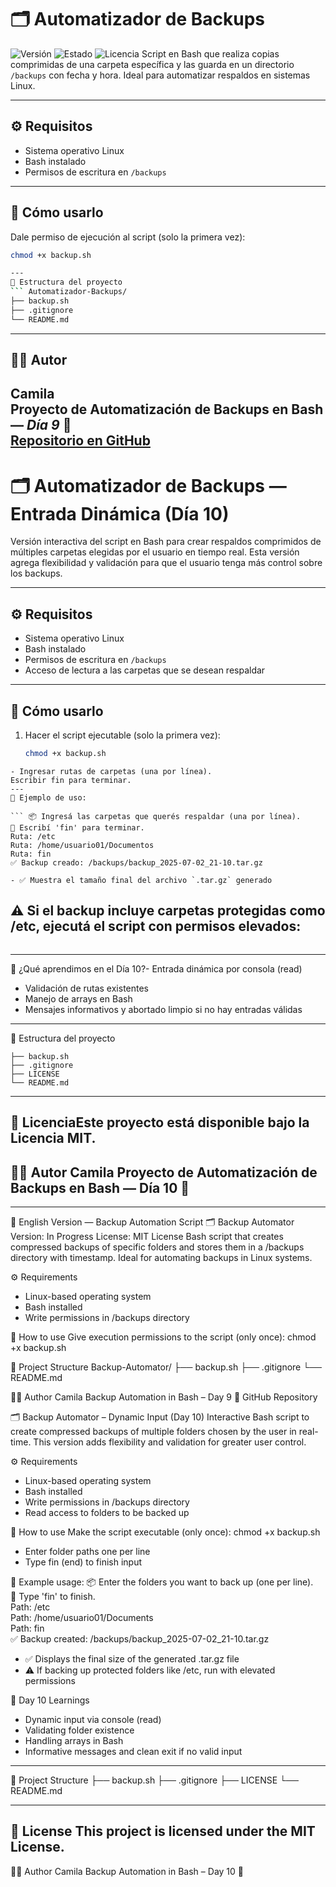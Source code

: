# 🗂️ Automatizador de Backups

![Versión](https://img.shields.io/badge/Versión-1.0-blue)
![Estado](https://img.shields.io/badge/Estado-Estable-brightgreen)
![Licencia](https://img.shields.io/badge/Licencia-MIT-purple)
Script en Bash que realiza copias comprimidas de una carpeta específica y las guarda en un directorio `/backups` con fecha y hora. Ideal para automatizar respaldos en sistemas Linux.

---

## ⚙️ Requisitos

- Sistema operativo Linux
- Bash instalado
- Permisos de escritura en `/backups`

---

## 🚀 Cómo usarlo

Dale permiso de ejecución al script (solo la primera vez):

```bash
chmod +x backup.sh

---
📂 Estructura del proyecto
``` Automatizador-Backups/
├── backup.sh
├── .gitignore
└── README.md
```

---

## 👩‍💻 Autor

**Camila**  
Proyecto de Automatización de Backups en Bash — _Día 9_ 🚀  
[Repositorio en GitHub](https://github.com/soyCamila01)
---

# 🗂️ Automatizador de Backups — Entrada Dinámica (Día 10)

Versión interactiva del script en Bash para crear respaldos comprimidos de múltiples carpetas elegidas por el usuario en tiempo real. Esta versión agrega flexibilidad y validación para que el usuario tenga más control sobre los backups.

---

## ⚙️ Requisitos

- Sistema operativo Linux
- Bash instalado
- Permisos de escritura en `/backups`
- Acceso de lectura a las carpetas que se desean respaldar

---

## 🚀 Cómo usarlo

1. Hacer el script ejecutable (solo la primera vez):

   ```bash
   chmod +x backup.sh
```
- Ingresar rutas de carpetas (una por línea).
Escribir fin para terminar.
---
🧪 Ejemplo de uso:

``` 📦 Ingresá las carpetas que querés respaldar (una por línea).
🛑 Escribí 'fin' para terminar.
Ruta: /etc
Ruta: /home/usuario01/Documentos
Ruta: fin
✅ Backup creado: /backups/backup_2025-07-02_21-10.tar.gz

- ✅ Muestra el tamaño final del archivo `.tar.gz` generado
```

⚠️ Si el backup incluye carpetas protegidas como /etc, ejecutá el script con permisos elevados:
---
```sudo ./backup.sh
```
---
🧠 ¿Qué aprendimos en el Día 10?- Entrada dinámica por consola (read)
- Validación de rutas existentes
- Manejo de arrays en Bash
- Mensajes informativos y abortado limpio si no hay entradas válidas
---
📂 Estructura del proyecto
```Automatizador-Backups/
├── backup.sh
├── .gitignore
├── LICENSE
└── README.md
```
---
📄 LicenciaEste proyecto está disponible bajo la Licencia MIT.
---
👩‍💻 Autor Camila
Proyecto de Automatización de Backups en Bash — Día 10 🚀
---


---
📘 English Version — Backup Automation Script
🗂️ Backup Automator
Version: In Progress
License: MIT License
Bash script that creates compressed backups of specific folders and stores them in a /backups directory with timestamp. Ideal for automating backups in Linux systems.

⚙️ Requirements
- Linux-based operating system
- Bash installed
- Write permissions in /backups directory

🚀 How to use
Give execution permissions to the script (only once):
chmod +x backup.sh



📂 Project Structure
Backup-Automator/
├── backup.sh
├── .gitignore
└── README.md



👩‍💻 Author
Camila
Backup Automation in Bash – Day 9 🚀
GitHub Repository

🗂️ Backup Automator – Dynamic Input (Day 10)
Interactive Bash script to create compressed backups of multiple folders chosen by the user in real-time. This version adds flexibility and validation for greater user control.

⚙️ Requirements
- Linux-based operating system
- Bash installed
- Write permissions in /backups directory
- Read access to folders to be backed up

🚀 How to use
Make the script executable (only once):
chmod +x backup.sh


- Enter folder paths one per line
- Type fin (end) to finish input

🧪 Example usage:
📦 Enter the folders you want to back up (one per line).  
🛑 Type 'fin' to finish.  
Path: /etc  
Path: /home/usuario01/Documents  
Path: fin  
✅ Backup created: /backups/backup_2025-07-02_21-10.tar.gz


- ✅ Displays the final size of the generated .tar.gz file
- ⚠️ If backing up protected folders like /etc, run with elevated permissions

🧠 Day 10 Learnings
- Dynamic input via console (read)
- Validating folder existence
- Handling arrays in Bash
- Informative messages and clean exit if no valid input
---
📂 Project Structure
├── backup.sh
├── .gitignore
├── LICENSE
└── README.md

---

📄 License
This project is licensed under the MIT License.
---
👩‍💻 Author
Camila
Backup Automation in Bash – Day 10 🚀

